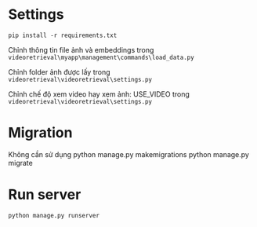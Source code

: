 # Settings
    pip install -r requirements.txt

Chỉnh thông tin file ảnh và embeddings trong `videoretrieval\myapp\management\commands\load_data.py`

Chỉnh folder ảnh được lấy trong `videoretrieval\videoretrieval\settings.py`

Chỉnh chế độ xem video hay xem ảnh: USE_VIDEO trong `videoretrieval\videoretrieval\settings.py`


<!-- chcp 1252 -->

# Migration
Không cần sử dụng
    python manage.py makemigrations
    python manage.py migrate

# Run server
    python manage.py runserver
